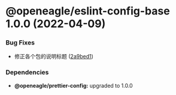 # @openeagle/eslint-config-base 1.0.0 (2022-04-09)


### Bug Fixes

* 修正各个包的说明标题 ([2a9bed1](https://github.com/openeagle/standard/commit/2a9bed122523945df6b7bb3dcddb117ddf738598))





### Dependencies

* **@openeagle/prettier-config:** upgraded to 1.0.0
